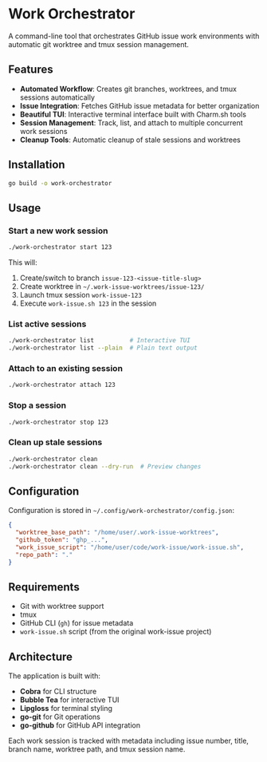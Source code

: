# Work Orchestrator

A command-line tool that orchestrates GitHub issue work environments with automatic git worktree and tmux session management.

## Features

- **Automated Workflow**: Creates git branches, worktrees, and tmux sessions automatically
- **Issue Integration**: Fetches GitHub issue metadata for better organization
- **Beautiful TUI**: Interactive terminal interface built with Charm.sh tools
- **Session Management**: Track, list, and attach to multiple concurrent work sessions
- **Cleanup Tools**: Automatic cleanup of stale sessions and worktrees

## Installation

```bash
go build -o work-orchestrator
```

## Usage

### Start a new work session
```bash
./work-orchestrator start 123
```

This will:
1. Create/switch to branch `issue-123-<issue-title-slug>`
2. Create worktree in `~/.work-issue-worktrees/issue-123/`
3. Launch tmux session `work-issue-123`
4. Execute `work-issue.sh 123` in the session

### List active sessions
```bash
./work-orchestrator list          # Interactive TUI
./work-orchestrator list --plain  # Plain text output
```

### Attach to an existing session
```bash
./work-orchestrator attach 123
```

### Stop a session
```bash
./work-orchestrator stop 123
```

### Clean up stale sessions
```bash
./work-orchestrator clean
./work-orchestrator clean --dry-run  # Preview changes
```

## Configuration

Configuration is stored in `~/.config/work-orchestrator/config.json`:

```json
{
  "worktree_base_path": "/home/user/.work-issue-worktrees",
  "github_token": "ghp_...",
  "work_issue_script": "/home/user/code/work-issue/work-issue.sh",
  "repo_path": "."
}
```

## Requirements

- Git with worktree support
- tmux
- GitHub CLI (`gh`) for issue metadata
- `work-issue.sh` script (from the original work-issue project)

## Architecture

The application is built with:
- **Cobra** for CLI structure
- **Bubble Tea** for interactive TUI
- **Lipgloss** for terminal styling
- **go-git** for Git operations
- **go-github** for GitHub API integration

Each work session is tracked with metadata including issue number, title, branch name, worktree path, and tmux session name.
